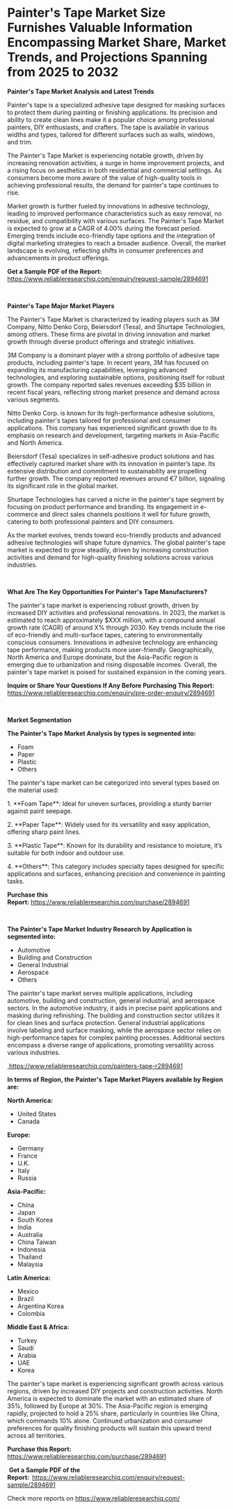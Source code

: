 <p><h1>Painter's Tape Market Size Furnishes Valuable Information Encompassing Market Share, Market Trends, and Projections Spanning from 2025 to 2032</h1></p><p><strong>Painter's Tape Market Analysis and Latest Trends</strong></p>
<p><p>Painter's tape is a specialized adhesive tape designed for masking surfaces to protect them during painting or finishing applications. Its precision and ability to create clean lines make it a popular choice among professional painters, DIY enthusiasts, and crafters. The tape is available in various widths and types, tailored for different surfaces such as walls, windows, and trim.</p><p>The Painter's Tape Market is experiencing notable growth, driven by increasing renovation activities, a surge in home improvement projects, and a rising focus on aesthetics in both residential and commercial settings. As consumers become more aware of the value of high-quality tools in achieving professional results, the demand for painter's tape continues to rise.</p><p>Market growth is further fueled by innovations in adhesive technology, leading to improved performance characteristics such as easy removal, no residue, and compatibility with various surfaces. The Painter's Tape Market is expected to grow at a CAGR of 4.00% during the forecast period. Emerging trends include eco-friendly tape options and the integration of digital marketing strategies to reach a broader audience. Overall, the market landscape is evolving, reflecting shifts in consumer preferences and advancements in product offerings.</p></p>
<p><strong>Get a Sample PDF of the Report:&nbsp;</strong> <a href="https://www.reliableresearchiq.com/enquiry/request-sample/2894691?utm_campaign=3276&utm_medium=2&utm_source=Github&utm_content=ia&utm_term=15032025&utm_id=painters-tape">https://www.reliableresearchiq.com/enquiry/request-sample/2894691</a></p>
<p>&nbsp;</p>
<p><strong>Painter's Tape Major Market Players</strong></p>
<p><p>The Painter's Tape Market is characterized by leading players such as 3M Company, Nitto Denko Corp, Beiersdorf (Tesa), and Shurtape Technologies, among others. These firms are pivotal in driving innovation and market growth through diverse product offerings and strategic initiatives.</p><p>3M Company is a dominant player with a strong portfolio of adhesive tape products, including painter's tape. In recent years, 3M has focused on expanding its manufacturing capabilities, leveraging advanced technologies, and exploring sustainable options, positioning itself for robust growth. The company reported sales revenues exceeding $35 billion in recent fiscal years, reflecting strong market presence and demand across various segments.</p><p>Nitto Denko Corp. is known for its high-performance adhesive solutions, including painter's tapes tailored for professional and consumer applications. This company has experienced significant growth due to its emphasis on research and development, targeting markets in Asia-Pacific and North America. </p><p>Beiersdorf (Tesa) specializes in self-adhesive product solutions and has effectively captured market share with its innovation in painter’s tape. Its extensive distribution and commitment to sustainability are propelling further growth. The company reported revenues around €7 billion, signaling its significant role in the global market.</p><p>Shurtape Technologies has carved a niche in the painter's tape segment by focusing on product performance and branding. Its engagement in e-commerce and direct sales channels positions it well for future growth, catering to both professional painters and DIY consumers.</p><p>As the market evolves, trends toward eco-friendly products and advanced adhesive technologies will shape future dynamics. The global painter's tape market is expected to grow steadily, driven by increasing construction activities and demand for high-quality finishing solutions across various industries.</p></p>
<p>&nbsp;</p>
<p><strong>What Are The Key Opportunities For Painter's Tape Manufacturers?</strong></p>
<p><p>The painter's tape market is experiencing robust growth, driven by increased DIY activities and professional renovations. In 2023, the market is estimated to reach approximately $XXX million, with a compound annual growth rate (CAGR) of around X% through 2030. Key trends include the rise of eco-friendly and multi-surface tapes, catering to environmentally conscious consumers. Innovations in adhesive technology are enhancing tape performance, making products more user-friendly. Geographically, North America and Europe dominate, but the Asia-Pacific region is emerging due to urbanization and rising disposable incomes. Overall, the painter's tape market is poised for sustained expansion in the coming years.</p></p>
<p><strong>Inquire or Share Your Questions If Any Before Purchasing This Report:</strong> <a href="https://www.reliableresearchiq.com/enquiry/pre-order-enquiry/2894691?utm_campaign=3276&utm_medium=2&utm_source=Github&utm_content=ia&utm_term=15032025&utm_id=painters-tape">https://www.reliableresearchiq.com/enquiry/pre-order-enquiry/2894691</a></p>
<p>&nbsp;</p>
<p><strong>Market Segmentation</strong></p>
<p><strong>The Painter's Tape Market Analysis by types is segmented into:</strong></p>
<p><ul><li>Foam</li><li>Paper</li><li>Plastic</li><li>Others</li></ul></p>
<p><p>The painter's tape market can be categorized into several types based on the material used: </p><p>1. **Foam Tape**: Ideal for uneven surfaces, providing a sturdy barrier against paint seepage.</p><p>2. **Paper Tape**: Widely used for its versatility and easy application, offering sharp paint lines.</p><p>3. **Plastic Tape**: Known for its durability and resistance to moisture, it’s suitable for both indoor and outdoor use.</p><p>4. **Others**: This category includes specialty tapes designed for specific applications and surfaces, enhancing precision and convenience in painting tasks.</p></p>
<p><strong>Purchase this Report:&nbsp;</strong><a href="https://www.reliableresearchiq.com/purchase/2894691?utm_campaign=3276&utm_medium=2&utm_source=Github&utm_content=ia&utm_term=15032025&utm_id=painters-tape">https://www.reliableresearchiq.com/purchase/2894691</a></p>
<p>&nbsp;</p>
<p><strong>The Painter's Tape Market Industry Research by Application is segmented into:</strong></p>
<p><ul><li>Automotive</li><li>Building and Construction</li><li>General Industrial</li><li>Aerospace</li><li>Others</li></ul></p>
<p><p>The painter's tape market serves multiple applications, including automotive, building and construction, general industrial, and aerospace sectors. In the automotive industry, it aids in precise paint applications and masking during refinishing. The building and construction sector utilizes it for clean lines and surface protection. General industrial applications involve labeling and surface masking, while the aerospace sector relies on high-performance tapes for complex painting processes. Additional sectors encompass a diverse range of applications, promoting versatility across various industries.</p></p>
<p><a href="https://www.reliableresearchiq.com/painters-tape-r2894691?utm_campaign=3276&utm_medium=2&utm_source=Github&utm_content=ia&utm_term=15032025&utm_id=painters-tape">&nbsp;https://www.reliableresearchiq.com/painters-tape-r2894691</a></p>
<p><strong>In terms of Region, the Painter's Tape Market Players available by Region are:</strong></p>
<p>
    <p> <strong> North America: </strong>
        <ul>
            <li>United States</li>
            <li>Canada</li>
        </ul>
        </p> 
    <p> <strong> Europe: </strong>
        <ul>
            <li>Germany</li>
            <li>France</li>
            <li>U.K.</li>
            <li>Italy</li>
            <li>Russia</li>
        </ul>
        </p> 
    <p> <strong> Asia-Pacific: </strong>
        <ul>
            <li>China</li>
            <li>Japan</li>
            <li>South Korea</li>
            <li>India</li>
            <li>Australia</li>
            <li>China Taiwan</li>
            <li>Indonesia</li>
            <li>Thailand</li>
            <li>Malaysia</li>
        </ul>
        </p> 
    <p> <strong> Latin America: </strong>
        <ul>
            <li>Mexico</li>
            <li>Brazil</li>
            <li>Argentina Korea</li>
            <li>Colombia</li>
        </ul>
        </p> 
    <p> <strong> Middle East & Africa: </strong>
        <ul>
            <li>Turkey</li>
            <li>Saudi</li>
            <li>Arabia</li>
            <li>UAE</li>
            <li>Korea</li>
        </ul>
    </p>
    </p>
<p><p>The painter's tape market is experiencing significant growth across various regions, driven by increased DIY projects and construction activities. North America is expected to dominate the market with an estimated share of 35%, followed by Europe at 30%. The Asia-Pacific region is emerging rapidly, projected to hold a 25% share, particularly in countries like China, which commands 10% alone. Continued urbanization and consumer preferences for quality finishing products will sustain this upward trend across all territories.</p></p>
<p><strong>Purchase this Report: </strong><a href="https://www.reliableresearchiq.com/purchase/2894691?utm_campaign=3276&utm_medium=2&utm_source=Github&utm_content=ia&utm_term=15032025&utm_id=painters-tape">https://www.reliableresearchiq.com/purchase/2894691</a></p>
<p>&nbsp;<strong>Get a Sample PDF of the Report:&nbsp;&nbsp;</strong><a href="https://www.reliableresearchiq.com/enquiry/request-sample/2894691?utm_campaign=3276&utm_medium=2&utm_source=Github&utm_content=ia&utm_term=15032025&utm_id=painters-tape">https://www.reliableresearchiq.com/enquiry/request-sample/2894691</a></p>
<p><strong></strong></p>
<p>Check more reports on <a href="https://www.reliableresearchiq.com/?utm_campaign=3276&utm_medium=2&utm_source=Github&utm_content=ia&utm_term=15032025&utm_id=painters-tape">https://www.reliableresearchiq.com/</a></p>